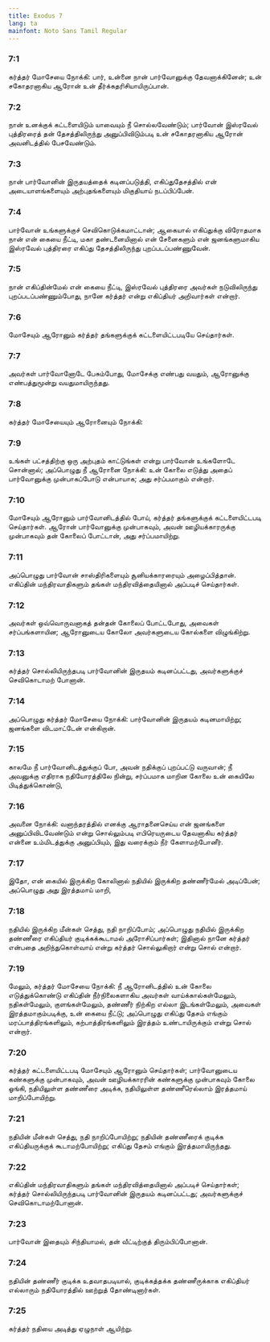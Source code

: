 ```yaml
---
title: Exodus 7
lang: ta
mainfont: Noto Sans Tamil Regular
---
```


###  7:1

கர்த்தர் மோசேயை நோக்கி: பார், உன்னை நான் பார்வோனுக்கு தேவனாக்கினேன்; உன் சகோதரனாகிய ஆரோன் உன் தீர்க்கதரிசியாயிருப்பான்.

###  7:2

நான் உனக்குக் கட்டளையிடும் யாவையும் நீ சொல்லவேண்டும்; பார்வோன் இஸ்ரவேல் புத்திரரைத் தன் தேசத்திலிருந்து அனுப்பிவிடும்படி உன் சகோதரனாகிய ஆரோன் அவனிடத்தில் பேசவேண்டும்.

###  7:3

நான் பார்வோனின் இருதயத்தைக் கடினப்படுத்தி, எகிப்துதேசத்தில் என் அடையாளங்களையும் அற்புதங்களையும் மிகுதியாய் நடப்பிப்பேன்.

###  7:4

பார்வோன் உங்களுக்குச் செவிகொடுக்கமாட்டான்; ஆகையால் எகிப்துக்கு விரோதமாக நான் என் கையை நீட்டி, மகா தண்டனையினால் என் சேனைகளும் என் ஜனங்களுமாகிய இஸ்ரவேல் புத்திரரை எகிப்து தேசத்திலிருந்து புறப்படப்பண்ணுவேன்.

###  7:5

நான் எகிப்தின்மேல் என் கையை நீட்டி, இஸ்ரவேல் புத்திரரை அவர்கள் நடுவிலிருந்து புறப்படப்பண்ணும்போது, நானே கர்த்தர் என்று எகிப்தியர் அறிவார்கள் என்றார்.

###  7:6

மோசேயும் ஆரோனும் கர்த்தர் தங்களுக்குக் கட்டளையிட்டபடியே செய்தார்கள்.

###  7:7

அவர்கள் பார்வோனோடே பேசும்போது, மோசேக்கு எண்பது வயதும், ஆரோனுக்கு எண்பத்துமூன்று வயதுமாயிருந்தது.

###  7:8

கர்த்தர் மோசேயையும் ஆரோனையும் நோக்கி:

###  7:9

உங்கள் பட்சத்திற்கு ஒரு அற்புதம் காட்டுங்கள் என்று பார்வோன் உங்களோடே சொன்னால்; அப்பொழுது நீ ஆரோனை நோக்கி: உன் கோலை எடுத்து அதைப் பார்வோனுக்கு முன்பாகப்போடு என்பாயாக; அது சர்ப்பமாகும் என்றார்.

###  7:10

மோசேயும் ஆரோனும் பார்வோனிடத்தில் போய், கர்த்தர் தங்களுக்குக் கட்டளையிட்டபடி செய்தார்கள். ஆரோன் பார்வோனுக்கு முன்பாகவும், அவன் ஊழியக்காரருக்கு முன்பாகவும் தன் கோலைப் போட்டான், அது சர்ப்பமாயிற்று.

###  7:11

அப்பொழுது பார்வோன் சாஸ்திரிகளையும் சூனியக்காரரையும் அழைப்பித்தான். எகிப்தின் மந்திரவாதிகளும் தங்கள் மந்திரவித்தையினால் அப்படிச் செய்தார்கள்.

###  7:12

அவர்கள் ஒவ்வொருவனாகத் தன்தன் கோலைப் போட்டபோது, அவைகள் சர்ப்பங்களாயின; ஆரோனுடைய கோலோ அவர்களுடைய கோல்களை விழுங்கிற்று.

###  7:13

கர்த்தர் சொல்லியிருந்தபடி பார்வோனின் இருதயம் கடினப்பட்டது, அவர்களுக்குச் செவிகொடாமற் போனான்.

###  7:14

அப்பொழுது கர்த்தர் மோசேயை நோக்கி: பார்வோனின் இருதயம் கடினமாயிற்று; ஜனங்களை விடமாட்டேன் என்கிறான்.

###  7:15

காலமே நீ பார்வோனிடத்துக்குப் போ, அவன் நதிக்குப் புறப்பட்டு வருவான்; நீ அவனுக்கு எதிராக நதியோரத்திலே நின்று, சர்ப்பமாக மாறின கோலை உன் கையிலே பிடித்துக்கொண்டு,

###  7:16

அவனை நோக்கி: வனாந்தரத்தில் எனக்கு ஆராதனைசெய்ய என் ஜனங்களை அனுப்பிவிடவேண்டும் என்று சொல்லும்படி எபிரெயருடைய தேவனாகிய கர்த்தர் என்னை உம்மிடத்துக்கு அனுப்பியும், இது வரைக்கும் நீர் கேளாமற்போனீர்.

###  7:17

இதோ, என் கையில் இருக்கிற கோலினால் நதியில் இருக்கிற தண்ணீர்மேல் அடிப்பேன்; அப்பொழுது அது இரத்தமாய் மாறி,

###  7:18

நதியில் இருக்கிற மீன்கள் செத்து, நதி நாறிப்போம்; அப்பொழுது நதியில் இருக்கிற தண்ணீரை எகிப்தியர் குடிக்கக்கூடாமல் அரோசிப்பார்கள்; இதினால் நானே கர்த்தர் என்பதை அறிந்துகொள்வாய் என்று கர்த்தர் சொல்லுகிறார் என்று சொல் என்றார்.

###  7:19

மேலும், கர்த்தர் மோசேயை நோக்கி: நீ ஆரோனிடத்தில் உன் கோலை எடுத்துக்கொண்டு எகிப்தின் நீர்நிலைகளாகிய அவர்கள் வாய்க்கால்கள்மேலும், நதிகள்மேலும், குளங்கள்மேலும், தண்ணீர் நிற்கிற எல்லா இடங்கள்மேலும், அவைகள் இரத்தமாகும்படிக்கு, உன் கையை நீட்டு; அப்பொழுது எகிப்து தேசம் எங்கும் மரப்பாத்திரங்களிலும், கற்பாத்திரங்களிலும் இரத்தம் உண்டாயிருக்கும் என்று சொல் என்றார்.

###  7:20

கர்த்தர் கட்டளையிட்டபடி மோசேயும் ஆரோனும் செய்தார்கள்; பார்வோனுடைய கண்களுக்கு முன்பாகவும், அவன் ஊழியக்காரரின் கண்களுக்கு முன்பாகவும் கோலை ஓங்கி, நதியிலுள்ள தண்ணீரை அடிக்க, நதியிலுள்ள தண்ணீரெல்லாம் இரத்தமாய் மாறிப்போயிற்று.

###  7:21

நதியின் மீன்கள் செத்து, நதி நாறிப்போயிற்று; நதியின் தண்ணீரைக் குடிக்க எகிப்தியருக்குக் கூடாமற்போயிற்று; எகிப்து தேசம் எங்கும் இரத்தமாயிருந்தது.

###  7:22

எகிப்தின் மந்திரவாதிகளும் தங்கள் மந்திரவித்தையினால் அப்படிச் செய்தார்கள்; கர்த்தர் சொல்லியிருந்தபடி பார்வோனின் இருதயம் கடினப்பட்டது; அவர்களுக்குச் செவிகொடாமற்போனான்.

###  7:23

பார்வோன் இதையும் சிந்தியாமல், தன் வீட்டிற்குத் திரும்பிப்போனான்.

###  7:24

நதியின் தண்ணீர் குடிக்க உதவாதபடியால், குடிக்கத்தக்க தண்ணீருக்காக எகிப்தியர் எல்லாரும் நதியோரத்தில் ஊற்றுத் தோண்டினார்கள்.

###  7:25

கர்த்தர் நதியை அடித்து ஏழுநாள் ஆயிற்று.

